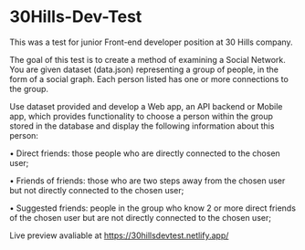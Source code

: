 # 30Hills-Dev-Test

This was a test for junior Front-end developer position at 30 Hills company.

The goal of this test is to create a method of examining a Social Network. You are given dataset (data.json) representing a group of people, in the form of a social graph. Each person listed has one or more connections to the group.

Use dataset provided and develop a Web app, an API backend or Mobile app, which provides functionality to choose a person within the group stored in the database and display the following information about this person:

• Direct friends: those people who are directly connected to the chosen user;

• Friends of friends: those who are two steps away from the chosen user but not directly connected to the chosen user;

• Suggested friends: people in the group who know 2 or more direct friends of the chosen user but are not directly connected to the chosen user;

Live preview avaliable at https://30hillsdevtest.netlify.app/
